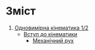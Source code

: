 # Зміст

1. [Одновимірна кінематика 1/2](book/chapter_1/1.md)
    * [Вступ до кінематики](book/chapter_1/1.md)
        * [Механічний рух](book/chapter_1/2.md)
